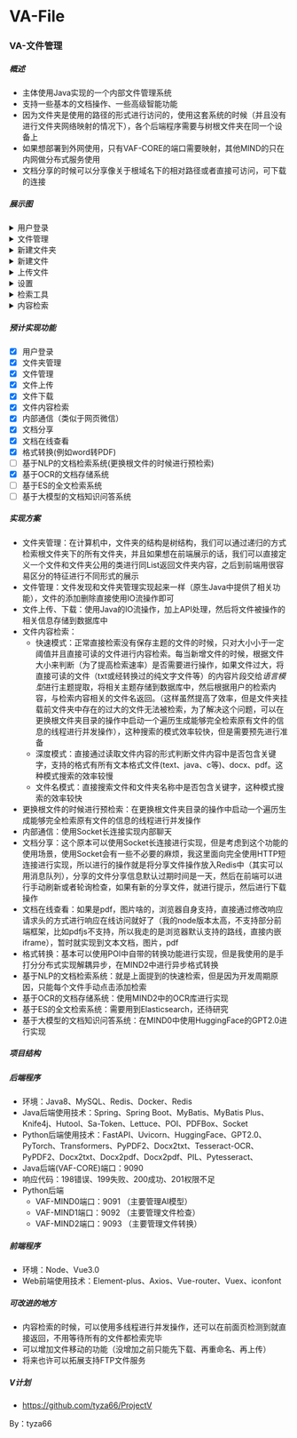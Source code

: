 # VA-File
### VA-文件管理

##### 概述
- 主体使用Java实现的一个内部文件管理系统
- 支持一些基本的文档操作、一些高级智能功能
- 因为文件夹是使用的路径的形式进行访问的，使用这套系统的时候（并且没有进行文件夹网络映射的情况下），各个后端程序需要与树根文件夹在同一个设备上
- 如果想部署到外网使用，只有VAF-CORE的端口需要映射，其他MIND的只在内网做分布式服务使用
- 文档分享的时候可以分享像关于根域名下的相对路径或者直接可访问，可下载的连接

##### 展示图
<details><summary>用户登录</summary>
<img src="./文档/图片/用户登录.png"/>
</details>
<details><summary>文件管理</summary>
<img src="./文档/图片/文件管理.png"/>
</details>
<details><summary>新建文件夹</summary>
<img src="./文档/图片/新建文件夹.png"/>
</details>
<details><summary>新建文件</summary>
<img src="./文档/图片/新建文件.png"/>
</details>
<details><summary>上传文件</summary>
<img src="./文档/图片/上传文件.png"/>
</details>
<details><summary>设置</summary>
<img src="./文档/图片/设置.jpeg"/>
</details>
<details><summary>检索工具</summary>
<img src="./文档/图片/检索工具.png"/>
</details>
<details><summary>内容检索</summary>
<img src="./文档/图片/内容检索.png"/>
</details>

##### 预计实现功能
- [X] 用户登录
- [X] 文件夹管理
- [X] 文件管理
- [X] 文件上传
- [X] 文件下载
- [X] 文件内容检索
- [X] 内部通信（类似于网页微信）
- [X] 文档分享
- [X] 文档在线查看
- [X] 格式转换(例如word转PDF)
- [ ] 基于NLP的文档检索系统(更换根文件的时候进行预检索)
- [X] 基于OCR的文档存储系统
- [ ] 基于ES的全文检索系统
- [ ] 基于大模型的文档知识问答系统

##### 实现方案
- 文件夹管理：在计算机中，文件夹的结构是树结构，我们可以通过递归的方式检索根文件夹下的所有文件夹，并且如果想在前端展示的话，我们可以直接定义一个文件和文件夹公用的类进行同List返回文件夹内容，之后到前端用很容易区分的特征进行不同形式的展示
- 文件管理：文件发现和文件夹管理实现起来一样（原生Java中提供了相关功能），文件的添加删除直接使用IO流操作即可
- 文件上传、下载：使用Java的IO流操作，加上API处理，然后将文件被操作的相关信息存储到数据库中
- 文件内容检索：
    - 快速模式：正常直接检索没有保存主题的文件的时候，只对大小小于一定阈值并且直接可读的文件进行内容检索。每当新增文件的时候，根据文件大小来判断（为了提高检索速率）是否需要进行操作，如果文件过大，将直接可读的文件（txt或经转换过的纯文字文件等）的内容片段交给*语言模型*进行主题提取，将相关主题存储到数据库中，然后根据用户的检索内容，与检索内容相关的文件名返回。（这样虽然提高了效率，但是文件夹挂载前文件夹中存在的过大的文件无法被检索，为了解决这个问题，可以在更换根文件夹目录的操作中启动一个遍历生成能够完全检索原有文件的信息的线程进行并发操作），这种搜索的模式效率较快，但是需要预先进行准备
    - 深度模式：直接通过读取文件内容的形式判断文件内容中是否包含关键字，支持的格式有所有文本格式文件(text、java、c等)、docx、pdf。这种模式搜索的效率较慢
    - 文件名模式：直接搜索文件和文件夹名称中是否包含关键字，这种模式搜索的效率较快
- 更换根文件的时候进行预检索：在更换根文件夹目录的操作中启动一个遍历生成能够完全检索原有文件的信息的线程进行并发操作
- 内部通信：使用Socket长连接实现内部聊天
- 文档分享：这个原本可以使用Socket长连接进行实现，但是考虑到这个功能的使用场景，使用Socket会有一些不必要的麻烦，我这里面向完全使用HTTP短连接进行实现，所以进行的操作就是将分享文件操作放入Redis中（其实可以用消息队列），分享的文件分享信息默认过期时间是一天，然后在前端可以进行手动刷新或者轮询检查，如果有新的分享文件，就进行提示，然后进行下载操作
- 文档在线查看：如果是pdf，图片啥的，浏览器自身支持，直接通过修改响应请求头的方式进行响应在线访问就好了（我的node版本太高，不支持部分前端框架，比如pdfjs不支持，所以我走的是浏览器默认支持的路线，直接内嵌iframe），暂时就实现到文本文档，图片，pdf
- 格式转换：基本可以使用POI中自带的转换功能进行实现，但是我使用的是手打分分布式实现解耦异步，在MIND2中进行异步格式转换
- 基于NLP的文档检索系统：就是上面提到的快速检索，但是因为开发周期原因，只能每个文件手动点击添加检索
- 基于OCR的文档存储系统：使用MIND2中的OCR库进行实现
- 基于ES的全文检索系统：需要用到Elasticsearch，还待研究
- 基于大模型的文档知识问答系统：在MIND0中使用HuggingFace的GPT2.0进行实现

##### 项目结构

##### 后端程序
- 环境：Java8、MySQL、Redis、Docker、Redis
- Java后端使用技术：Spring、Spring Boot、MyBatis、MyBatis Plus、Knife4j、Hutool、Sa-Token、Lettuce、POI、PDFBox、Socket
- Python后端使用技术：FastAPI、Uvicorn、HuggingFace、GPT2.0、PyTorch、Transformers、PyPDF2、Docx2txt、Tesseract-OCR、PyPDF2、Docx2txt、Docx2pdf、Docx2pdf、PIL、Pytesseract、
- Java后端(VAF-CORE)端口：9090
- 响应代码：198错误、199失败、200成功、201权限不足
- Python后端
    - VAF-MIND0端口：9091 （主要管理AI模型）
    - VAF-MIND1端口：9092 （主要管理文件检查）
    - VAF-MIND2端口：9093 （主要管理文件转换）

##### 前端程序
- 环境：Node、Vue3.0
- Web前端使用技术：Element-plus、Axios、Vue-router、Vuex、iconfont

##### 可改进的地方
- 内容检索的时候，可以使用多线程进行并发操作，还可以在前面页检测到就直接返回，不用等待所有的文件都检索完毕
- 可以增加文件移动的功能（没增加之前只能先下载、再重命名、再上传）
- 将来也许可以拓展支持FTP文件服务

##### V计划
- https://github.com/tyza66/ProjectV

By：tyza66
